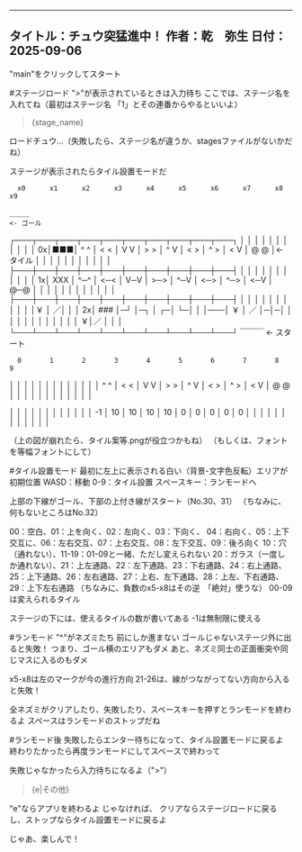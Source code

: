 ----------------
タイトル：チュウ突猛進中！
作者：乾　弥生
日付：2025-09-06
----------------
"main"をクリックしてスタート

#ステージロード
  ">"が表示されているときは入力待ち
  ここでは、ステージ名を入れてね（最初はステージ名 「1」とその連番からやるといいよ）

>{stage_name}

  ロードチュウ...（失敗したら、ステージ名が違うか、stagesファイルがないかだね）

  ステージが表示されたらタイル設置モードだ


      x0      x1      x2      x3      x4      x5      x6      x7      x8      x9    

    ＿＿＿                                                                          <- ゴール
  ┌───┬───┬───┬───┬───┬───┬───┬───┬───┬───┐
  │      │      │      │      │      │      │      │      │      │      │
0x│■■■│ ^  ^ │ <  < │ V  V │ >  > │ ^  V │ <  > │ ^  > │ <  V │ @  @ │<- タイル
  │      │      │      │      │      │      │      │      │      │      │
  ├───┼───┼───┼───┼───┼───┼───┼───┼───┼───┤
  │      │      │      │      │      │      │      │      │      │      │
1x│ XXX  │ ^─^ │ <─< │ V─V │ >─> │ ^─V │ <─> │ ^─> │ <─V │ @─@ │
  │      │      │      │      │      │      │      │      │      │      │
  ├───┼───┼───┼───┼───┼───┼───┼───┼───┼───┤
  │      │  │  │      │      │  │  │  │  │      │￥    │    ／│  │  │
2x│ ###  │─┘  │─┐  │  ┌─│  └─│  │  │───│  ￥  │  ／  │─│─│
  │      │      │  │  │  │  │      │  │  │      │    ￥│／    │  │  │
  └───┴───┴───┴───┴───┴───┴───┴───┴───┴───┘
    ￣￣￣                                                                           <- スタート


      0       1       2       3       4       5       6       7       8       9

  │      │      │      │      │      │      │      │      │      │      │
  │      │ ^  ^ │ <  < │ V  V │ >  > │ ^  V │ <  > │ ^  > │ <  V │ @  @ │
  │      │      │      │      │      │      │      │      │      │      │

  │      │      │      │      │      │      │      │      │      │      │
  │   -1 │   10 │   10 │   10 │   10 │    0 │    0 │    0 │    0 │    0 │
  │      │      │      │      │      │      │      │      │      │      │

  （上の図が崩れたら、タイル案等.pngが役立つかもね）
  （もしくは、フォントを等幅フォントにして）

#タイル設置モード
  最初に左上に表示される白い（背景-文字色反転）エリアが初期位置
  WASD：移動
  0-9：タイル設置
  スペースキー：ランモードへ

  上部の下線がゴール、下部の上付き線がスタート（No.30、31）
  （ちなみに、何もないところはNo.32）

  00：空白、01：上を向く、02：左向く、03：下向く、 04：右向く、05：上下交互に、06：左右交互、07：上右交互、08：左下交互、09：後ろ向く
  10：穴（通れない）、11-19：01-09と一緒、ただし変えられない
  20：ガラス（一度しか通れない）、21：上左通路、22：左下通路、23：下右通路、24：右上通路、25：上下通路、26：左右通路、27：上右、左下通路、28：上左、下右通路、29：上下左右通路
  （ちなみに、負数のx5-x8はその逆　「絶対」使うな）
  00-09は変えられるタイル

  ステージの下には、使えるタイルの数が書いてある
  -1は無制限に使える


#ランモード
  "^"がネズミたち
  前にしか進まない
  ゴールじゃないステージ外に出ると失敗！
  つまり、ゴール横のエリアもダメ
  あと、ネズミ同士の正面衝突や同じマスに入るのもダメ

  x5-x8は左のマークが今の進行方向
  21-26は、線がつながってない方向から入ると失敗！

  全ネズミがクリアしたり、失敗したり、スペースキーを押すとランモードを終わるよ
  スペースはランモードのストップだね


#ランモード後
  失敗したらエンター待ちになって、タイル設置モードに戻るよ
  終わりたかったら再度ランモードにしてスペースで終わって

  失敗じゃなかったら入力待ちになるよ（">"）

>{e|その他}

  "e"ならアプリを終わるよ
  じゃなければ、
  クリアならステージロードに戻るし、ストップならタイル設置モードに戻るよ



じゃあ、楽しんで！
